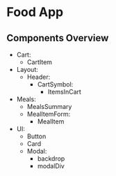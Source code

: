 # Food App

## Components Overview

- Cart:
  - CartItem
- Layout:
  - Header:
    - CartSymbol:
      - ItemsInCart
- Meals:
  - MealsSummary
  - MealItemForm:
    - MealItem
- UI:
  - Button
  - Card
  - Modal:
    - backdrop
    - modalDiv
